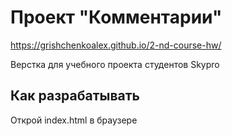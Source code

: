 # Проект "Комментарии"

https://grishchenkoalex.github.io/2-nd-course-hw/

Верстка для учебного проекта студентов Skypro

## Как разрабатывать

Открой index.html в браузере
